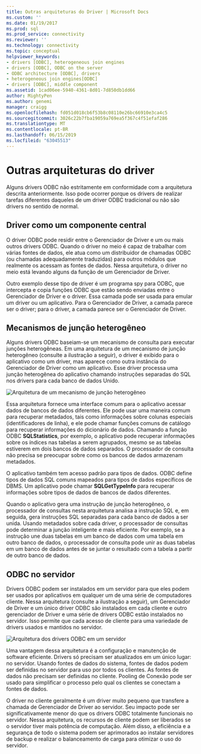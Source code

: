 ```yaml
---
title: Outras arquiteturas do Driver | Microsoft Docs
ms.custom: ''
ms.date: 01/19/2017
ms.prod: sql
ms.prod_service: connectivity
ms.reviewer: ''
ms.technology: connectivity
ms.topic: conceptual
helpviewer_keywords:
- drivers [ODBC], heterogeneous join engines
- drivers [ODBC], ODBC on the server
- ODBC architecture [ODBC], drivers
- heterogeneous join engines[ODBC]
- drivers [ODBC], middle component
ms.assetid: 1cad06ee-5940-4361-8d01-7d850db1dd66
author: MightyPen
ms.author: genemi
manager: craigg
ms.openlocfilehash: fd051d018cb6f53b8c08110e26bc66910e3ca4c5
ms.sourcegitcommit: 3026c22b7fba19059a769ea5f367c4f51efaf286
ms.translationtype: MT
ms.contentlocale: pt-BR
ms.lasthandoff: 06/15/2019
ms.locfileid: "63045513"
---
```

# <a name="other-driver-architectures"></a>Outras arquiteturas do driver
Alguns drivers ODBC não estritamente em conformidade com a arquitetura descrita anteriormente. Isso pode ocorrer porque os drivers de realizar tarefas diferentes daqueles de um driver ODBC tradicional ou não são drivers no sentido de normal.  
  
## <a name="driver-as-a-middle-component"></a>Driver como um componente central  
 O driver ODBC pode residir entre o Gerenciador de Driver e um ou mais outros drivers ODBC. Quando o driver no meio é capaz de trabalhar com várias fontes de dados, ele atua como um distribuidor de chamadas ODBC (ou chamadas adequadamente traduzidas) para outros módulos que realmente os acessam as fontes de dados. Nessa arquitetura, o driver no meio está levando alguns da função de um Gerenciador de Driver.  
  
 Outro exemplo desse tipo de driver é um programa spy para ODBC, que intercepta e copia funções ODBC que estão sendo enviadas entre o Gerenciador de Driver e o driver. Essa camada pode ser usada para emular um driver ou um aplicativo. Para o Gerenciador de Driver, a camada parece ser o driver; para o driver, a camada parece ser o Gerenciador de Driver.  
  
## <a name="heterogeneous-join-engines"></a>Mecanismos de junção heterogêneo  
 Alguns drivers ODBC baseiam-se um mecanismo de consulta para executar junções heterogêneas. Em uma arquitetura de um mecanismo de junção heterogêneo (consulte a ilustração a seguir), o driver é exibido para o aplicativo como um driver, mas aparece como outra instância do Gerenciador de Driver como um aplicativo. Esse driver processa uma junção heterogênea do aplicativo chamando instruções separadas do SQL nos drivers para cada banco de dados Unido.  
  
 ![Arquitetura de um mecanismo de junção heterogêneo](../../odbc/reference/media/fig3-4.gif "fig3-4")  
  
 Essa arquitetura fornece uma interface comum para o aplicativo acessar dados de bancos de dados diferentes. Ele pode usar uma maneira comum para recuperar metadados, tais como informações sobre colunas especiais (identificadores de linha), e ele pode chamar funções comuns de catálogo para recuperar informações do dicionário de dados. Chamando a função ODBC **SQLStatistics**, por exemplo, o aplicativo pode recuperar informações sobre os índices nas tabelas a serem agrupados, mesmo se as tabelas estiverem em dois bancos de dados separados. O processador de consulta não precisa se preocupar sobre como os bancos de dados armazenam metadados.  
  
 O aplicativo também tem acesso padrão para tipos de dados. ODBC define tipos de dados SQL comuns mapeados para tipos de dados específicos de DBMS. Um aplicativo pode chamar **SQLGetTypeInfo** para recuperar informações sobre tipos de dados de bancos de dados diferentes.  
  
 Quando o aplicativo gera uma instrução de junção heterogêneo, o processador de consultas nesta arquitetura analisa a instrução SQL e, em seguida, gera instruções SQL separadas para cada banco de dados a ser unida. Usando metadados sobre cada driver, o processador de consultas pode determinar a junção inteligente e mais eficiente. Por exemplo, se a instrução une duas tabelas em um banco de dados com uma tabela em outro banco de dados, o processador de consulta pode unir as duas tabelas em um banco de dados antes de se juntar o resultado com a tabela a partir de outro banco de dados.  
  
## <a name="odbc-on-the-server"></a>ODBC no servidor  
 Drivers ODBC podem ser instalados em um servidor para que eles podem ser usados por aplicativos em qualquer um de uma série de computadores cliente. Nessa arquitetura (consulte a ilustração a seguir), um Gerenciador de Driver e um único driver ODBC são instalados em cada cliente e outro gerenciador de Driver e uma série de drivers ODBC estão instalados no servidor. Isso permite que cada acesso de cliente para uma variedade de drivers usados e mantidos no servidor.  
  
 ![Arquitetura dos drivers ODBC em um servidor](../../odbc/reference/media/fig3-5.gif "FIG3-5")  
  
 Uma vantagem dessa arquitetura é a configuração e manutenção de software eficiente. Drivers só precisam ser atualizados em um único lugar: no servidor. Usando fontes de dados do sistema, fontes de dados podem ser definidas no servidor para uso por todos os clientes. As fontes de dados não precisam ser definidas no cliente. Pooling de Conexão pode ser usado para simplificar o processo pelo qual os clientes se conectam a fontes de dados.  
  
 O driver no cliente geralmente é um driver muito pequeno que transfere a chamada de Gerenciador de Driver ao servidor. Seu impacto pode ser significativamente menor do que os drivers ODBC totalmente funcionais no servidor. Nessa arquitetura, os recursos de cliente podem ser liberados se o servidor tiver mais potência de computação. Além disso, a eficiência e a segurança de todo o sistema podem ser aprimorados ao instalar servidores de backup e realizar o balanceamento de carga para otimizar o uso do servidor.
